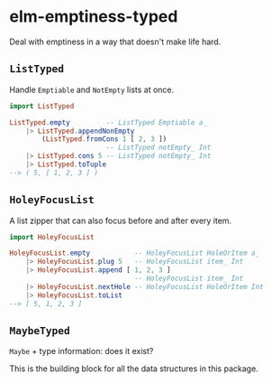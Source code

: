 # elm-emptiness-typed

Deal with emptiness in a way that doesn't make life hard.

## `ListTyped`

Handle `Emptiable` and `NotEmpty` lists at once.

```elm
import ListTyped

ListTyped.empty         -- ListTyped Emptiable a_
    |> ListTyped.appendNonEmpty
        (ListTyped.fromCons 1 [ 2, 3 ])
                        -- ListTyped notEmpty_ Int
    |> ListTyped.cons 5 -- ListTyped notEmpty_ Int
    |> ListTyped.toTuple
--> ( 5, [ 1, 2, 3 ] )
```

## `HoleyFocusList`

A list zipper that can also focus before and after every item.

```elm
import HoleyFocusList

HoleyFocusList.empty           -- HoleyFocusList HoleOrItem a_
    |> HoleyFocusList.plug 5   -- HoleyFocusList item_ Int
    |> HoleyFocusList.append [ 1, 2, 3 ]
                               -- HoleyFocusList item_ Int
    |> HoleyFocusList.nextHole -- HoleyFocusList HoleOrItem Int
    |> HoleyFocusList.toList
--> [ 5, 1, 2, 3 ]
```

## `MaybeTyped`

`Maybe` + type information: does it exist?

This is the building block for all the data structures in this package.
